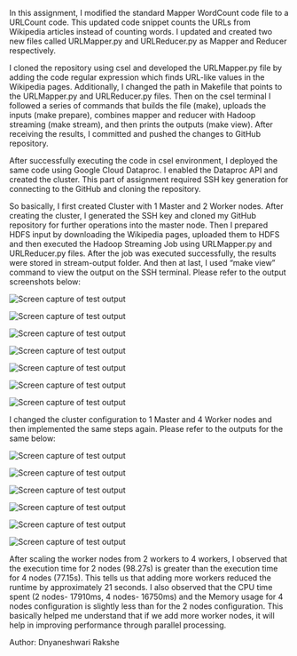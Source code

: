 In this assignment, I modified the standard Mapper WordCount code file to a URLCount code. This updated code snippet counts the URLs from Wikipedia articles instead of counting words. I updated and created two new files called URLMapper.py and URLReducer.py as Mapper and Reducer respectively. 

I cloned the repository using csel and developed the URLMapper.py file by adding the code regular expression which finds URL-like values in the Wikipedia pages. Additionally, I changed the path in Makefile that points to the URLMapper.py and URLReducer.py files. Then on the csel terminal I followed a series of commands that builds the file (make), uploads the inputs (make prepare), combines mapper and reducer with Hadoop streaming (make stream), and then prints the outputs (make view). After receiving the results, I committed and pushed the changes to GitHub repository.

After successfully executing the code in csel environment, I deployed the same code using Google Cloud Dataproc. I enabled the Dataproc API and created the cluster. This part of assignment required SSH key generation for connecting to the GitHub and cloning the repository. 

So basically, I first created Cluster with 1 Master and 2 Worker nodes. After creating the cluster, I generated the SSH key and cloned my GitHub repository for further operations into the master node. Then I prepared HDFS input by downloading the Wikipedia pages, uploaded them to HDFS and then executed the Hadoop Streaming Job using URLMapper.py and URLReducer.py files. After the job was executed successfully, the results were stored in stream-output folder. And then at last, I used “make view” command to view the output on the SSH terminal. Please refer to the output screenshots below:

![Screen capture of test output](./OutputScreenshot/1.png)

![Screen capture of test output](./OutputScreenshot/2.png)

![Screen capture of test output](./OutputScreenshot/3.png)

![Screen capture of test output](./OutputScreenshot/4.png)

![Screen capture of test output](./OutputScreenshot/5.png)

![Screen capture of test output](./OutputScreenshot/6.png)

![Screen capture of test output](./OutputScreenshot/7.png)

I changed the cluster configuration to 1 Master and 4 Worker nodes and then implemented the same steps again. Please refer to the outputs for the same below:

![Screen capture of test output](./OutputScreenshot/8.png)

![Screen capture of test output](./OutputScreenshot/9.png)

![Screen capture of test output](./OutputScreenshot/10.png)

![Screen capture of test output](./OutputScreenshot/11.png)

![Screen capture of test output](./OutputScreenshot/12.png)

![Screen capture of test output](./OutputScreenshot/13.png)


After scaling the worker nodes from 2 workers to 4 workers, I observed that the execution time for 2 nodes (98.27s) is greater than the execution time for 4 nodes (77.15s). This tells us that adding more workers reduced the runtime by approximately 21 seconds. I also observed that the CPU time spent (2 nodes- 17910ms, 4 nodes- 16750ms) and the Memory usage for 4 nodes configuration is slightly less than for the 2 nodes configuration. This basically helped me understand that if we add more worker nodes, it will help in improving performance through parallel processing.



Author: Dnyaneshwari Rakshe
